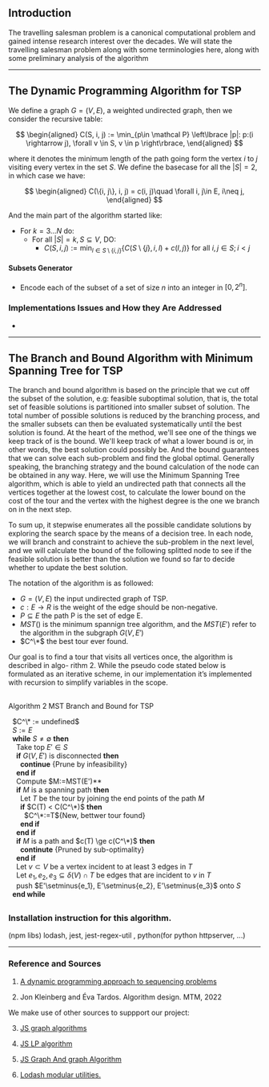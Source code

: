 ## **Introduction**
The travelling salesman problem is a canonical computational problem and gained intense
research interest over the decades. We will state the travelling salesman problem along with
some terminologies here, along with some preliminary analysis of the algorithm

---

## **The Dynamic Programming Algorithm for TSP**

We define a graph $G = (V, E)$, a weighted undirected graph, then we consider the recursive table: 

$$
\begin{aligned}
    C(S, i, j) := \min_{p\in \mathcal P}
    \left\lbrace
        |p|: p:(i \rightarrow j), \forall v \in S, v \in p
    \right\rbrace, 
\end{aligned}
$$

where it denotes the minimum length of the path going form the vertex $i$ to $j$ visiting every vertex in the set $S$. We define the basecase for all the $|S| = 2$, in which case we have: 

$$
\begin{aligned}
    C(\{i, j\}, i, j) = c(i, j)\quad \forall i, j\in E, i\neq j, 
\end{aligned}
$$

And the main part of the algorithm started like: 

* For $k = 3...N$ do: 
  * For all $|S| = k, S \subseteq V$, DO: 
    * $C(S, i, j) :=\min_{l \in S\setminus \{i, j\}}\{C(S\setminus \{j\}, i, l) + c(l, j)\}$ for all $i ,j \in S; i < j$

#### **Subsets Generator**

* Encode each of the subset of a set of size $n$ into an integer in $[0, 2^n]$. 

### **Implementations Issues and How they Are Addressed**

* 

---
## **The Branch and Bound Algorithm with Minimum Spanning Tree for TSP**

The branch and bound algorithm is based on the principle that we cut off the subset of the solution, e.g: feasible suboptimal solution, that is, the total set of feasible solutions is partitioned into smaller subset of solution. 
The total number of possible solutions is reduced by the branching process, and the smaller subsets can then be evaluated systematically until the best solution is found. 
At the heart of the method, we'll see one of the things we keep track of is the bound. We'll keep track of what a lower bound is or, in other words, the best solution could possibly be. And the bound guarantees that we can solve each sub-problem and find the global optimal. Generally speaking, the branching strategy and the bound calculation of the node can be obtained in any way. Here, we will use the Minimum Spanning Tree algorithm, which is able to yield an undirected path that connects all the vertices together at the lowest cost, to calculate the lower bound on the cost of the tour and the vertex with the highest degree is the one we branch on in the next step.


To sum up, it stepwise enumerates all the possible candidate solutions by exploring the search space by the means of a decision tree.
In each node, we will branch and constraint to achieve the sub-problem in the next level, and we will calculate the bound of the following splitted node to see if the feasible solution is better than the solution we found so far to decide whether to update the best solution. 


The notation of the algorithm is as followed:

 * $G = (V,E)$ the input undirected graph of TSP.
 * $c : E  \rightarrow  R$ is the weight of the edge should be non-negative.
 * $P \subseteq E$ the path P is the set of edge E.
 * $MST()$ is the minimum spannign tree algorithm, and the $MST(E')$ refer to the algorithm in the subgraph $G(V,E')$
 * $C^\*$ the best tour ever found.

Our goal is to find a tour that visits all vertices once, the algorithm is described in algo-
rithm 2. While the pseudo code stated below is formulated as an iterative scheme, in our
implementation it’s implemented with recursion to simplify variables in the scope.

##
Algorithm 2 MST Branch and Bound for TSP


&nbsp; $C^\* := undefined$<br/>
&nbsp; $S:={E}$<br/>
&nbsp; **while** $S \neq \emptyset$ **then**<br/>
&nbsp; &nbsp; Take top $E' \in S$<br/>
&nbsp; &nbsp; **if** $G(V,E')$ is disconnected **then**<br/>
&nbsp; &nbsp; &nbsp; **continue** {Prune by infeasibility}<br/>
&nbsp; &nbsp; **end if**<br/>
&nbsp; &nbsp; Compute $M:=MST(E')**<br/>
&nbsp; &nbsp; **if** $M$ is a spanning path **then**<br/>
&nbsp; &nbsp; &nbsp; Let $T$ be the tour by joining the end points of the path $M$<br/>
&nbsp; &nbsp; &nbsp; **if** $C(T) < C(C^\*)$ **then**<br/>
&nbsp; &nbsp; &nbsp; &nbsp;  $C^\*:=T${New, bettwer tour found}<br/>
&nbsp; &nbsp; &nbsp; **end if**<br/>
&nbsp; &nbsp; **end if**<br/>
&nbsp; &nbsp; **if** $M$ is a path and $c(T) \ge c(C^\*)$ **then**<br/>
&nbsp; &nbsp; &nbsp; **continute** {Pruned by sub-optimality}<br/>
&nbsp; &nbsp; **end if**<br/>
&nbsp; &nbsp; Let $v \subset V$ be a vertex incident to at least 3 edges in $T$<br/>
&nbsp; &nbsp; Let $e_1, e_2, e_3 \subseteq \delta(V) \cap T$ be edges that are incident to $v$ in $T$<br/>
&nbsp; &nbsp; push $E'\setminus\{e_1}, E'\setminus\{e_2\}, E'\setminus\{e_3\}$ onto $S$<br/>
&nbsp; **end while**<br/>

##



### Installation instruction for this algorithm. 

(npm libs) lodash, jest, jest-regex-util , python(for python httpserver, ...)

---
### **Reference and Sources**


1. [A dynamic programming approach to sequencing problems](https://epubs.siam.org/doi/abs/10.1137/0110015?journalCode=smjmap.1)

2. Jon Kleinberg and Éva Tardos. Algorithm design. MTM, 2022

We make use of other sources to suppport our project:

3. [JS graph algorithms](https://github.com/chen0040/js-graph-algorithms)

4. [JS LP algorithm](https://github.com/JWally/jsLPSolver)

5. [JS Graph And graph Algorithm](https://github.com/dagrejs/graphlib/wiki#browser-scripts)

6. [Lodash modular utilities.](https://www.jsdelivr.com/package/npm/lodash)

